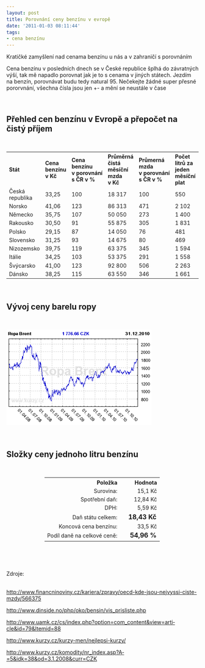 ```yaml
---
layout: post
title: Porovnání ceny benzínu v evropě
date: '2011-01-03 08:11:44'
tags:
- cena benzínu
---
```

Kratičké zamyšlení nad cenama benzínu u nás a v zahraničí s porovnáním

<p>Cena benzínu v posledních dnech se v České republice šplhá do závratných výší, tak mě napadlo porovnat jak je to s cenama v jiných státech. Jezdím na benzín, porovnávat budu tedy natural 95. Nečekejte žádné super přesné pororvnání, všechna čísla jsou jen +- a mění se neustále v čase</p>
<p> </p>
<h2>Přehled cen benzínu v Evropě a přepočet na čistý příjem</h2>
<p> </p>
<table style="text-align: left;">
<tbody>
<tr><th>Stát</th><th>Cena benzínu v Kč</th><th>Cena benzínu v porovnání s ČR v %</th><th>Průměrná čistá měsíční mzda v Kč</th><th>Průmerná mzda v porovnání s ČR v %</th><th>Počet litrů za jeden měsíční plat</th><th>Počet litrů v porovnání s ČR v %</th></tr>
<tr>
<td>Česká republika</td>
<td>33,25</td>
<td>100</td>
<td>18 317</td>
<td>100</td>
<td>550</td>
<td>100</td>
</tr>
<tr>
<td>Norsko</td>
<td>41,06</td>
<td>123</td>
<td>86 313</td>
<td>471</td>
<td>2 102</td>
<td>381</td>
</tr>
<tr>
<td>Německo</td>
<td>35,75</td>
<td>107</td>
<td>50 050</td>
<td>273</td>
<td>1 400</td>
<td>254</td>
</tr>
<tr>
<td>Rakousko</td>
<td>30,50</td>
<td>91</td>
<td>55 875</td>
<td>305</td>
<td>1 831</td>
<td>332</td>
</tr>
<tr>
<td>Polsko</td>
<td>29,15</td>
<td>87</td>
<td>14 050</td>
<td>76</td>
<td>481</td>
<td>87</td>
</tr>
<tr>
<td>Slovensko</td>
<td>31,25</td>
<td>93</td>
<td>14 675</td>
<td>80</td>
<td>469</td>
<td>85</td>
</tr>
<tr>
<td>Nizozemsko</td>
<td>39,75</td>
<td>119</td>
<td>63 375</td>
<td>345</td>
<td>1 594</td>
<td>289</td>
</tr>
<tr>
<td>Itálie</td>
<td>34,25</td>
<td>103</td>
<td>53 375</td>
<td>291</td>
<td>1 558</td>
<td>282</td>
</tr>
<tr>
<td>Švýcarsko</td>
<td>41,00</td>
<td>123</td>
<td>92 800</td>
<td>506</td>
<td>2 263</td>
<td>410</td>
</tr>
<tr>
<td>Dánsko</td>
<td>38,25</td>
<td>115</td>
<td>63 550</td>
<td>346</td>
<td>1 661</td>
<td>301</td>
</tr>
</tbody>
</table>
<p> </p>
<h2>Vývoj ceny barelu ropy</h2>
<p> </p>
<p><img src="/images/65.png" alt="Vývoj ceny barelu ropy" /></p>
<p> </p>
<h2>Složky ceny jednoho litru benzínu</h2>
<p> </p>
<table style="text-align: right; margin-left: 100px;">
<tbody>
<tr><th>Položka</th><th>Hodnota</th></tr>
<tr>
<td>Surovina:</td>
<td>15,1 Kč</td>
</tr>
<tr>
<td>Spotřební daň:</td>
<td>12,84 Kč</td>
</tr>
<tr>
<td>DPH:</td>
<td>5,59 Kč</td>
</tr>
<tr>
<td>Daň státu celkem:</td>
<td style="font-weight: bold; font-size: 1.2em;">   18,43 Kč</td>
</tr>
<tr>
<td>Koncová cena benzínu:</td>
<td>33,5 Kč</td>
</tr>
<tr>
<td>Podíl daně na celkové ceně:</td>
<td style="font-weight: bold; font-size: 1.2em;">54,96 %</td>
</tr>
</tbody>
</table>
<p> </p>
<p> </p>
<p>Zdroje:<br /><br /></p>
<p><a href="http://www.financninoviny.cz/kariera/zpravy/oecd-kde-jsou-nejvyssi-ciste-mzdy/566375">http://www.fi­nancninoviny.cz/ka­riera/zpravy/o­ecd-kde-jsou-nejvyssi-ciste-mzdy/566375</a></p>
<p><a href="http://www.dinside.no/php/oko/bensin/vis_prisliste.php">http://www.din­side.no/php/o­ko/bensin/vis_pris­liste.php</a></p>
<p><a href="http://www.uamk.cz/cs/index.php?option=com_content&view=article&id=79&Itemid=88">http://www.uam­k.cz/cs/index­.php?option=com_con­tent&view=arti­cle&id=79&Ite­mid=88</a></p>
<p><a href="http://www.kurzy.cz/kurzy-men/nejlepsi-kurzy/">http://www.kur­zy.cz/kurzy-men/nejlepsi-kurzy/</a></p>
<p><a href="http://www.kurzy.cz/komodity/nr_index.asp?A=5&idk=38&od=3.1.2008&curr=CZK">http://www.kur­zy.cz/komodity­/nr_index.asp?A­=5&idk=38&od=3­.1.2008&curr=CZK</a></p>
<p> </p>
<p> </p>
<p> </p>
